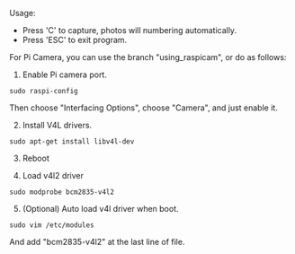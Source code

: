 Usage:
+ Press 'C' to capture, photos will numbering automatically.
+ Press 'ESC' to exit program.

For Pi Camera, you can use the branch "using_raspicam", or do as follows:

1. Enable Pi camera port.
```shell
sudo raspi-config
```
Then choose "Interfacing Options", choose "Camera", and just enable it.

2. Install V4L drivers.
```shell
sudo apt-get install libv4l-dev
```

3. Reboot

4. Load v4l2 driver
```shell
sudo modprobe bcm2835-v4l2
```

5. (Optional) Auto load v4l driver when boot.
```shell
sudo vim /etc/modules
```
And add "bcm2835-v4l2" at the last line of file.

